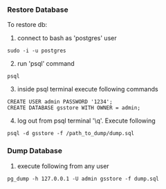 ### Restore Database
To restore db:
1) connect to bash as 'postgres' user
```
sudo -i -u postgres
```
2) run 'psql' command
```
psql
```
3) inside psql terminal execute following commands
```postgresql
CREATE USER admin PASSWORD '1234';
CREATE DATABASE gsstore WITH OWNER = admin;
```
4) log out from psql terminal '\q'. Execute following
```
psql -d gsstore -f /path_to_dump/dump.sql
```

### Dump Database
1) execute following from any user 
```
pg_dump -h 127.0.0.1 -U admin gsstore -f dump.sql
```
